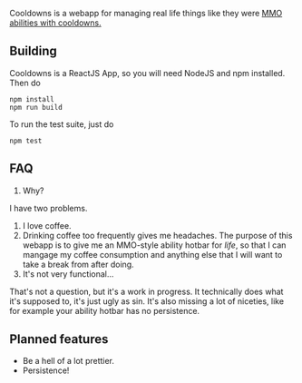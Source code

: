 Cooldowns is a webapp for managing real life things like they were [MMO abilities with cooldowns.](https://en.wikipedia.org/wiki/Glossary_of_video_game_terms#Cooldown)

## Building

Cooldowns is a ReactJS App, so you will need NodeJS and npm installed. Then do

```
npm install
npm run build
```

To run the test suite, just do

```
npm test
```

## FAQ

1. Why?

  I have two problems.
  1. I love coffee.
  1. Drinking coffee too frequently gives me headaches.
  The purpose of this webapp is to give me an MMO-style ability hotbar for *life*, so that I can mangage my coffee consumption and anything else that I will want to take a break from after doing.
1. It's not very functional...

  That's not a question, but it's a work in progress. It technically does what it's supposed to, it's just ugly as sin. It's also missing a lot of niceties, like for example your ability hotbar has no persistence.

## Planned features

* Be a hell of a lot prettier.
* Persistence!